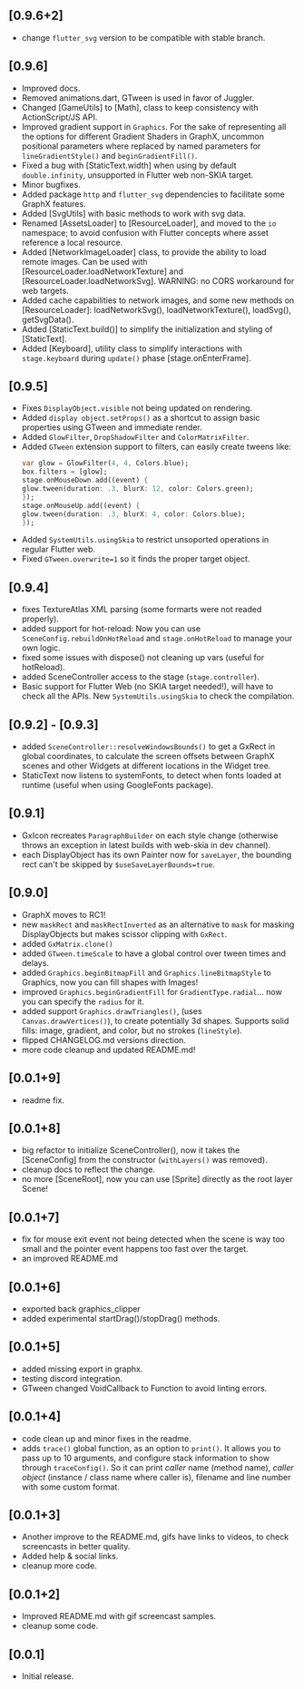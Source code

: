 ## [0.9.6+2]
- change `flutter_svg` version to be compatible with stable branch.

## [0.9.6]
- Improved docs.
- Removed animations.dart, GTween is used in favor of Juggler.
- Changed [GameUtils] to [Math], class to keep consistency with ActionScript/JS API.
- Improved gradient support in `Graphics`. For the sake of representing all the options for different Gradient Shaders in GraphX, uncommon positional parameters where replaced by named parameters for `lineGradientStyle()` and `beginGradientFill()`.
- Fixed a bug with [StaticText.width] when using by default `double.infinity`, unsupported in Flutter web non-SKIA target.
- Minor bugfixes.
- Added package `http` and `flutter_svg` dependencies to facilitate some GraphX features.
- Added [SvgUtils] with basic methods to work with svg data.
- Renamed [AssetsLoader] to [ResourceLoader], and moved to the `io` namespace; to avoid confusion with Flutter concepts where asset reference a local resource.
- Added [NetworkImageLoader] class, to provide the ability to load remote images. Can be used with [ResourceLoader.loadNetworkTexture] and [ResourceLoader.loadNetworkSvg]. WARNING: no CORS workaround for web targets.
- Added cache capabilities to network images, and some new methods on [ResourceLoader]: loadNetworkSvg(), loadNetworkTexture(), loadSvg(), getSvgData().
- Added [StaticText.build()] to simplify the initialization and styling of [StaticText].
- Added [Keyboard], utility class to simplify interactions with `stage.keyboard` during `update()` phase [stage.onEnterFrame].


## [0.9.5]
- Fixes `DisplayObject.visible` not being updated on rendering.
- Added `display object.setProps()` as a shortcut to assign basic properties using GTween and immediate render.
- Added `GlowFilter`, `DropShadowFilter` and `ColorMatrixFilter`.
- Added `GTween` extension support to filters, can easily create tweens like:
  ```dart
  var glow = GlowFilter(4, 4, Colors.blue);
  box.filters = [glow];
  stage.onMouseDown.add((event) {
  glow.tween(duration: .3, blurX: 12, color: Colors.green);
  });
  stage.onMouseUp.add((event) {
  glow.tween(duration: .3, blurX: 4, color: Colors.blue);
  });
  ```
- Added `SystemUtils.usingSkia` to restrict unsoported operations in regular Flutter web.
- Fixed `GTween.overwrite=1` so it finds the proper target object.

## [0.9.4]
- fixes TextureAtlas XML parsing (some formarts were not readed properly).
- added support for hot-reload: Now you can use `SceneConfig.rebuildOnHotReload` and `stage.onHotReload` to manage your own logic.
- fixed some issues with dispose() not cleaning up vars (useful for hotReload).
- added SceneController access to the stage (`stage.controller`).
- Basic support for Flutter Web (no SKIA target needed!), will have to check all the APIs. New `SystemUtils.usingSkia` to check the compilation.

## [0.9.2] - [0.9.3]
- added `SceneController::resolveWindowsBounds()` to get a GxRect in global coordinates, to calculate the screen offsets between GraphX scenes and other Widgets at different locations in the Widget tree.
- StaticText now listens to systemFonts, to detect when fonts loaded at runtime (useful when using GoogleFonts package).

## [0.9.1]
- GxIcon recreates `ParagraphBuilder` on each style change (otherwise throws an exception in latest builds with web-skia in dev channel).
- each DisplayObject has its own Painter now for `saveLayer`, the bounding rect can't be skipped by `$useSaveLayerBounds=true`.

## [0.9.0]
- GraphX moves to RC1!
- new `maskRect` and `maskRectInverted` as an alternative to `mask` for masking DisplayObjects but makes scissor clipping with `GxRect`.
- added `GxMatrix.clone()`
- added `GTween.timeScale` to have a global control over tween times and delays.
- added `Graphics.beginBitmapFill` and `Graphics.lineBitmapStyle` to Graphics, now you can fill shapes with Images!
- improved `Graphics.beginGradientFill` for `GradientType.radial`... now you can specify the `radius` for it. 
- added support `Graphics.drawTriangles()`, (uses  `Canvas.drawVertices()`), to create potentially 3d shapes. Supports solid fills: image, gradient, and color, but no strokes (`lineStyle`).
- flipped CHANGELOG.md versions direction. 
- more code cleanup and updated README.md!

## [0.0.1+9]
- readme fix.
 
## [0.0.1+8]
- big refactor to initialize SceneController(), now it takes the [SceneConfig] from the constructor (`withLayers()` was removed).
- cleanup docs to reflect the change.
- no more [SceneRoot], now you can use [Sprite] directly as the root layer Scene!

## [0.0.1+7]
- fix for mouse exit event not being detected when the scene is way too small and the pointer event happens too fast over the target.
- an improved README.md

## [0.0.1+6]
- exported back graphics_clipper
- added experimental startDrag()/stopDrag() methods.

## [0.0.1+5]
- added missing export in graphx.
- testing discord integration.
- GTween changed VoidCallback to Function to avoid linting errors.

## [0.0.1+4]
- code clean up and minor fixes in the readme.
- adds `trace()` global function, as an option to `print()`. It allows you to pass up to 10 arguments, 
and configure stack information to show through `traceConfig()`. So it can print _caller_ name (method name), 
_caller object_ (instance / class name where caller is), filename and line number with some custom format.

## [0.0.1+3]
- Another improve to the README.md, gifs have links to videos, to check screencasts in better quality.
- Added help & social links.
- cleanup more code.

## [0.0.1+2]
- Improved README.md with gif screencast samples.
- cleanup some code.

## [0.0.1]	
- Initial release.
